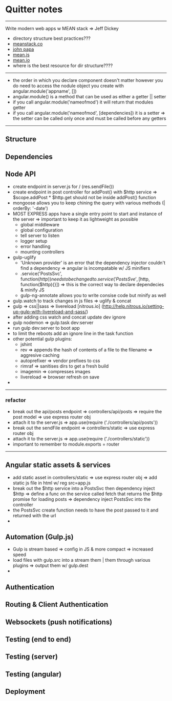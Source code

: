 # Quitter notes  

---  

Write modern web apps w MEAN stack => Jeff Dickey  

  * directory structure best practices???  
  * [meanstack.co](http://www.meanstack.co/angularjs-best-practices-directory-structure/)  
  * [john papa](https://github.com/johnpapa/angular-styleguide)  
  * [mean.js](http://meanjs.org/docs.html#folder-structure)  
  * [mean.io](http://learn.mean.io/#mean-stack-packages-files-structure)  
  * where is the best resource for dir structure????   


---

  * the order in which you declare component doesn't matter however you do need to access the nodule object you create with angular.module('appname', [])  
  * angular.module() is a method that can be used as either a getter || setter  
  * if you  call angular.module('nameofmod') it will return that modules getter  
  * if you call angular.module('nameofmod', [dependencies]) it is a setter => the setter can be called only once and must be called before any getters  

---  


## Structure  

## Dependencies  

## Node API  
  
  * create endpoint in server.js for / (res.sendFile())
  * create endpoint in post controller for addPost() with $http service => $scope.addPost  * $http.get should not be inside addPost() function
  * mongoose allows you to keep chining the query with various methods (| orderBy: '-date')  
  * MOST EXPRESS apps have a single entry point to start and instance of the server => important to keep it as lightweight as possible  
    * global middleware  
    * global configuration  
    * tell server to listen  
    * logger setup  
    * error handling  
    * mounting controllers  
  * gulp-uglify  
    * 'Unknown provider' is an error that the dependency injector couldn't find a dependency => angular is incompatable w/ JS minifiers  
    * .service('PostsSvc', function($http)) needs to be changed to .service('PostsSve', [$http, function($http){}]) => this is the correct way to declare dependecies & minify JS  
    * gulp-ng-annotate allows you to write consise code but minify as well  
  * gulp.watch to track changes in js files => uglify & concat  
  * gulp => css||sass => livereload [nitrous.io] (http://help.nitrous.io/setting-up-gulp-with-livereload-and-sass/)  
  * after adding css watch and concat update dev ignore  
  * gulp nodemon  => gulp.task dev:server  
  * run gulp dev:server to boot app  
  * to limit the reboots add an ignore line in the task function  
  * other potential gulp plugins:  
    * jshint  
    * rev => appends the hash of contents of a file to the filename => aggresive caching  
    * autoprefixer => vendor prefixes to css  
    * rimraf => sanitises dirs to get a fresh build  
    * imagemin => compresses images  
    * livereload  => browser refresh on save  
  *  

---  

### refactor  

  * break out the api/posts endpoint => controllers/api/posts => require the post model => use express router obj  
  * attach it to the server.js => app.use(require ('./controllers/api/posts'))  
  * break out the sendFile endpoint => controllers/static => use express router obj  
  * attach it to the server.js => app.use(require ('./controllers/static'))  
  * important to remember to module.exports = router  

---   

## Angular static assets & services  

  * add static asset in controllers/static => use express router obj => add static js file in html w/ reg src=app.js  
  * break out the $http service into a PostsSvc then dependency inject $http  => define a func on the service called fetch that returns the $http promise for loading posts => dependency inject PostsSvc into the controller  
  * the PostsSvc create function needs to have the post passed to it and returned with the url  
  * 

## Automation (Gulp.js)  

  * Gulp is stream based => config in JS & more compact  => increased speed  
  * load files with gulp.src into a stream them | them through various plugins => output them w/ gulp.dest  
  *  

## Authentication  

## Routing & Client Authentication  

## Websockets (push notifications)  

## Testing (end to end)  

## Testing (server)  

## Testing (angular)  

## Deployment  


